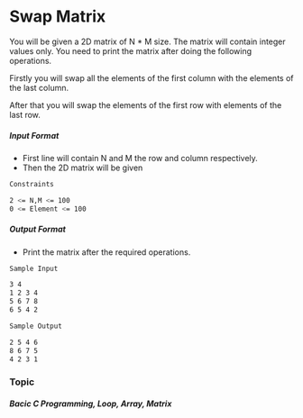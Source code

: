 # Swap Matrix

You will be given a 2D matrix of N * M size. The matrix will contain integer values only. You need to print the matrix after doing the following operations.

Firstly you will swap all the elements of the first column with the elements of the last column.

After that you will swap the elements of the first row with elements of the last row.

##### Input Format

- First line will contain N and M the row and column respectively.
- Then the 2D matrix will be given

```bash
Constraints

2 <= N,M <= 100
0 <= Element <= 100
```
##### Output Format

- Print the matrix after the required operations.

```bash
Sample Input

3 4
1 2 3 4
5 6 7 8
6 5 4 2

Sample Output

2 5 4 6
8 6 7 5
4 2 3 1
```
### Topic

##### Bacic C Programming, Loop, Array, Matrix
